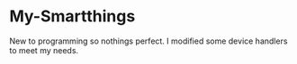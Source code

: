 # My-Smartthings
New to programming so nothings perfect. I modified some device handlers to meet my needs.
